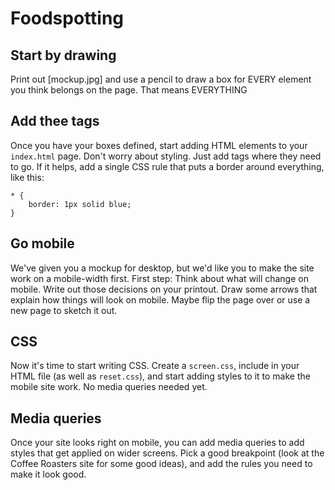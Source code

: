 Foodspotting
============

## Start by drawing

Print out [mockup.jpg] and use a pencil to draw a box for EVERY element you think belongs on the page. That means EVERYTHING

## Add thee tags

Once you have your boxes defined, start adding HTML elements to your `index.html` page. Don't worry about styling. Just add tags where they need to go. If it helps, add a single CSS rule that puts a border around everything, like this:

```
* {
    border: 1px solid blue;
}
```

## Go mobile

We've given you a mockup for desktop, but we'd like you to make the site work on a mobile-width first. First step: Think about what will change on mobile. Write out those decisions on your printout. Draw some arrows that explain how things will look on mobile. Maybe flip the page over or use a new page to sketch it out.

## CSS

Now it's time to start writing CSS. Create a `screen.css`, include in your HTML file (as well as `reset.css`), and start adding styles to it to make the mobile site work. No media queries needed yet.

## Media queries

Once your site looks right on mobile, you can add media queries to add styles that get applied on wider screens. Pick a good breakpoint (look at the Coffee Roasters site for some good ideas), and add the rules you need to make it look good. 
